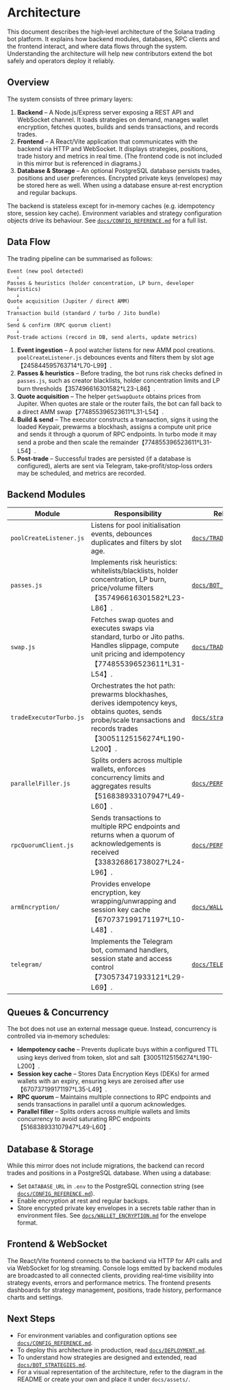 # Architecture

This document describes the high‑level architecture of the Solana trading bot platform.  It explains how backend modules, databases, RPC clients and the frontend interact, and where data flows through the system.  Understanding the architecture will help new contributors extend the bot safely and operators deploy it reliably.

## Overview

The system consists of three primary layers:

1. **Backend** – A Node.js/Express server exposing a REST API and WebSocket channel.  It loads strategies on demand, manages wallet encryption, fetches quotes, builds and sends transactions, and records trades.
2. **Frontend** – A React/Vite application that communicates with the backend via HTTP and WebSocket.  It displays strategies, positions, trade history and metrics in real time.  (The frontend code is not included in this mirror but is referenced in diagrams.)
3. **Database & Storage** – An optional PostgreSQL database persists trades, positions and user preferences.  Encrypted private keys (envelopes) may be stored here as well.  When using a database ensure at‑rest encryption and regular backups.

The backend is stateless except for in‑memory caches (e.g. idempotency store, session key cache).  Environment variables and strategy configuration objects drive its behaviour.  See [`docs/CONFIG_REFERENCE.md`](CONFIG_REFERENCE.md) for a full list.

## Data Flow

The trading pipeline can be summarised as follows:

```
Event (new pool detected)
   ↓
Passes & heuristics (holder concentration, LP burn, developer heuristics)
   ↓
Quote acquisition (Jupiter / direct AMM)
   ↓
Transaction build (standard / turbo / Jito bundle)
   ↓
Send & confirm (RPC quorum client)
   ↓
Post‑trade actions (record in DB, send alerts, update metrics)
```

1. **Event ingestion** – A pool watcher listens for new AMM pool creations.  `poolCreateListener.js` debounces events and filters them by slot age【245844595763714†L70-L99】.
2. **Passes & heuristics** – Before trading, the bot runs risk checks defined in `passes.js`, such as creator blacklists, holder concentration limits and LP burn thresholds【357496616301582†L23-L86】.
3. **Quote acquisition** – The helper `getSwapQuote` obtains prices from Jupiter.  When quotes are stale or the router fails, the bot can fall back to a direct AMM swap【774855396523611†L31-L54】.
4. **Build & send** – The executor constructs a transaction, signs it using the loaded Keypair, prewarms a blockhash, assigns a compute unit price and sends it through a quorum of RPC endpoints.  In turbo mode it may send a probe and then scale the remainder【774855396523611†L31-L54】.
5. **Post‑trade** – Successful trades are persisted (if a database is configured), alerts are sent via Telegram, take‑profit/stop‑loss orders may be scheduled, and metrics are recorded.

## Backend Modules

| Module                      | Responsibility | Related Docs |
|-----------------------------|---------------|--------------|
| `poolCreateListener.js`     | Listens for pool initialisation events, debounces duplicates and filters by slot age. | [`docs/TRADING.md`](TRADING.md) |
| `passes.js`                 | Implements risk heuristics: whitelists/blacklists, holder concentration, LP burn, price/volume filters【357496616301582†L23-L86】. | [`docs/BOT_STRATEGIES.md`](BOT_STRATEGIES.md) |
| `swap.js`                   | Fetches swap quotes and executes swaps via standard, turbo or Jito paths.  Handles slippage, compute unit pricing and idempotency【774855396523611†L31-L54】. | [`docs/TRADING.md`](TRADING.md) |
| `tradeExecutorTurbo.js`     | Orchestrates the hot path: prewarms blockhashes, derives idempotency keys, obtains quotes, sends probe/scale transactions and records trades【30051125156274†L190-L200】. | [`docs/strategies/turbo.md`](strategies/turbo.md) |
| `parallelFiller.js`         | Splits orders across multiple wallets, enforces concurrency limits and aggregates results【516838933107947†L49-L60】. | [`docs/PERFORMANCE.md`](PERFORMANCE.md) |
| `rpcQuorumClient.js`        | Sends transactions to multiple RPC endpoints and returns when a quorum of acknowledgements is received【338326861738027†L24-L96】. | [`docs/PERFORMANCE.md`](PERFORMANCE.md) |
| `armEncryption/`            | Provides envelope encryption, key wrapping/unwrapping and session key cache【670737199171197†L10-L48】. | [`docs/WALLET_ENCRYPTION.md`](WALLET_ENCRYPTION.md) |
| `telegram/`                 | Implements the Telegram bot, command handlers, session state and access control【730573471933121†L29-L69】. | [`docs/TELEGRAM.md`](TELEGRAM.md) |

## Queues & Concurrency

The bot does not use an external message queue.  Instead, concurrency is controlled via in‑memory schedules:

* **Idempotency cache** – Prevents duplicate buys within a configured TTL using keys derived from token, slot and salt【30051125156274†L190-L200】.
* **Session key cache** – Stores Data Encryption Keys (DEKs) for armed wallets with an expiry, ensuring keys are zeroised after use【670737199171197†L35-L49】.
* **RPC quorum** – Maintains multiple connections to RPC endpoints and sends transactions in parallel until a quorum acknowledges.
* **Parallel filler** – Splits orders across multiple wallets and limits concurrency to avoid saturating RPC endpoints【516838933107947†L49-L60】.

## Database & Storage

While this mirror does not include migrations, the backend can record trades and positions in a PostgreSQL database.  When using a database:

* Set `DATABASE_URL` in `.env` to the PostgreSQL connection string (see [`docs/CONFIG_REFERENCE.md`](CONFIG_REFERENCE.md)).
* Enable encryption at rest and regular backups.
* Store encrypted private key envelopes in a secrets table rather than in environment files.  See [`docs/WALLET_ENCRYPTION.md`](WALLET_ENCRYPTION.md) for the envelope format.

## Frontend & WebSocket

The React/Vite frontend connects to the backend via HTTP for API calls and via WebSocket for log streaming.  Console logs emitted by backend modules are broadcasted to all connected clients, providing real‑time visibility into strategy events, errors and performance metrics.  The frontend presents dashboards for strategy management, positions, trade history, performance charts and settings.

## Next Steps

* For environment variables and configuration options see [`docs/CONFIG_REFERENCE.md`](CONFIG_REFERENCE.md).
* To deploy this architecture in production, read [`docs/DEPLOYMENT.md`](DEPLOYMENT.md).
* To understand how strategies are designed and extended, read [`docs/BOT_STRATEGIES.md`](BOT_STRATEGIES.md).
* For a visual representation of the architecture, refer to the diagram in the README or create your own and place it under `docs/assets/`.
